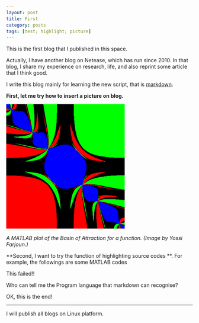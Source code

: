 ```yaml
---
layout: post
title: First
category: posts
tags: [test; highlight; picture]
---
```


This is the first blog that I published in this space.

Actually, I have another blog on Netease, which has run since  2010. In that blog, 
I share my experience on research, life, and also reprint some article that I think 
good.

I write this blog mainly for learning the new script, that is 
[markdown](http://daringfireball.net/projects/markdown/).

**First, let me try how to insert a picture on blog.**

![This is a MATLAB plot from MIT open course](/images/pic01.jpg)

*A MATLAB plot of the Basin of Attraction for a function. (Image by Yossi Farjoun.)*

**Second, I want to try the function of highlighting source codes **. For example, the 
followings are some MATLAB codes

This failed!! 

Who can tell me the Program language that markdown can recognise?

OK, this is the end!

---

I will publish all blogs on Linux platform.